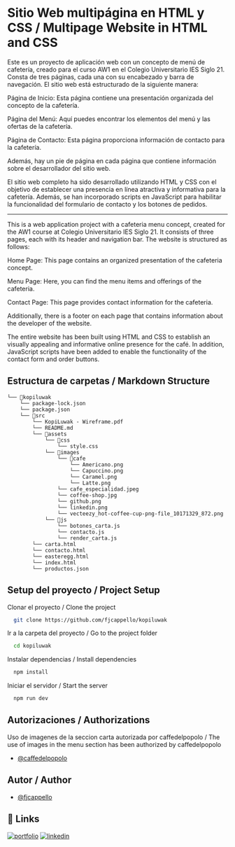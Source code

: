 
# Sitio Web multipágina en HTML y CSS / Multipage Website in HTML and CSS

Este es un proyecto de aplicación web con un concepto de menú de cafetería, creado para el curso AW1 en el Colegio Universitario IES Siglo 21. Consta de tres páginas, cada una con su encabezado y barra de navegación. El sitio web está estructurado de la siguiente manera:

Página de Inicio: Esta página contiene una presentación organizada del concepto de la cafetería.

Página del Menú: Aquí puedes encontrar los elementos del menú y las ofertas de la cafetería.

Página de Contacto: Esta página proporciona información de contacto para la cafetería.

Además, hay un pie de página en cada página que contiene información sobre el desarrollador del sitio web.

El sitio web completo ha sido desarrollado utilizando HTML y CSS con el objetivo de establecer una presencia en línea atractiva y informativa para la cafetería. Además, se han incorporado scripts en JavaScript para habilitar la funcionalidad del formulario de contacto y los botones de pedidos.

- - -

This is a web application project with a cafeteria menu concept, created for the AW1 course at Colegio Universitario IES Siglo 21. It consists of three pages, each with its header and navigation bar. The website is structured as follows:

Home Page: This page contains an organized presentation of the cafeteria concept.

Menu Page: Here, you can find the menu items and offerings of the cafeteria.

Contact Page: This page provides contact information for the cafeteria.

Additionally, there is a footer on each page that contains information about the developer of the website.

The entire website has been built using HTML and CSS to establish an visually appealing and informative online presence for the café. In addition, JavaScript scripts have been added to enable the functionality of the contact form and order buttons.

## Estructura de carpetas / Markdown Structure

```
└── 📁kopiluwak
    └── package-lock.json
    └── package.json
    └── 📁src
        └── KopiLuwak - Wireframe.pdf
        └── README.md
        └── 📁assets
            └── 📁css
                └── style.css
            └── 📁images
                └── 📁cafe
                    └── Americano.png
                    └── Capuccino.png
                    └── Caramel.png
                    └── Latte.png
                └── cafe_especialidad.jpeg
                └── coffee-shop.jpg
                └── github.png
                └── linkedin.png
                └── vecteezy_hot-coffee-cup-png-file_10171329_872.png
            └── 📁js
                └── botones_carta.js
                └── contacto.js
                └── render_carta.js
        └── carta.html
        └── contacto.html
        └── easteregg.html
        └── index.html
        └── productos.json
```


## Setup del proyecto / Project Setup

Clonar el proyecto / Clone the project

```bash
  git clone https://github.com/fjcappello/kopiluwak
```

Ir a la carpeta del proyecto / Go to the project folder

```bash
  cd kopiluwak
```

Instalar dependencias / Install dependencies

```bash
  npm install
```

Iniciar el servidor / Start the server

```bash
  npm run dev
```

## Autorizaciones / Authorizations
Uso de imagenes de la seccion carta autorizada por caffedelpopolo /
The use of images in the menu section has been authorized by caffedelpopolo

- [@caffedelpopolo](https://www.instagram.com/caffedelpopolo/)

## Autor / Author

- [@fjcappello](https://www.github.com/fjcappello)


## 🔗 Links
[![portfolio](https://img.shields.io/badge/my_portfolio-000?style=for-the-badge&logo=ko-fi&logoColor=white)](https://github.com/fjcappello)
[![linkedin](https://img.shields.io/badge/linkedin-0A66C2?style=for-the-badge&logo=linkedin&logoColor=white)](https://www.linkedin.com/in/fjcappello)

